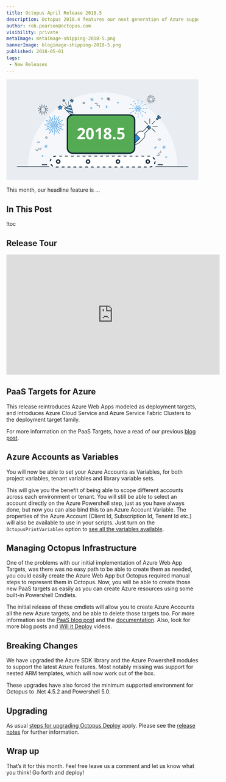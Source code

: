 ```yaml
---
title: Octopus April Release 2018.5
description: Octopus 2018.4 features our next generation of Azure support.
author: rob.pearson@octopus.com
visibility: private
metaImage: metaimage-shipping-2018-5.png
bannerImage: blogimage-shipping-2018-5.png
published: 2018-05-01
tags:
 - New Releases
---
```


![Octopus Deploy 2018.5 release banner](blogimage-shipping-2018-5.png)

This month, our headline feature is ... 

## In This Post

!toc

## Release Tour

<iframe width="560" height="315" src="https://www.youtube.com/embed/TODO" frameborder="0" allowfullscreen></iframe>

## PaaS Targets for Azure

This release reintroduces Azure Web Apps modeled as deployment targets, and introduces Azure Cloud Service and Azure Service Fabric Clusters to the deployment target family.

For more information on the PaaS Targets, have a read of our previous [blog post](https://octopus.com/blog/paas-targets). 

## Azure Accounts as Variables

You will now be able to set your Azure Accounts as Variables, for both project variables, tenant variables and library variable sets.

This will give you the benefit of being able to scope different accounts across each environment or tenant. You will still be able to select an account directly on the Azure Powershell step, just as you have always done, but now you can also bind this to an Azure Account Variable.
The properties of the Azure Account (Client Id, Subscription Id, Tenent Id etc.) will also be available to use in your scripts. Just turn on the `OctopusPrintVariables` option to [see all the variables available](https://octopus.com/docs/support/debug-problems-with-octopus-variables#DebugproblemswithOctopusvariables-Writethevariablestothedeploymentlog).

## Managing Octopus Infrastructure

One of the problems with our initial implementation of Azure Web App Targets, was there was no easy path to be able to create them as needed, you could easily create the Azure Web App but Octopus required manual steps to represent them in Octopus. 
Now, you will be able to create those new PaaS targets as easily as you can create Azure resources using some built-in Powershell Cmdlets.

The initial release of these cmdlets will allow you to create Azure Accounts all the new Azure targets, and be able to delete those targets too. 
For more information see the [PaaS blog post](https://octopus.com/blog/paas-targets) and the [documentation](https://octopus.com/docs/infrastructure/dynamic-infrastructure). Also, look for more blog posts and [Will it Deploy](https://www.youtube.com/watch?v=tQb8PJ0jzvk&list=PLAGskdGvlaw13QRF-ypT9h83QTPutlbMn) videos.

## Breaking Changes

We have upgraded the Azure SDK library and the Azure Powershell modules to support the latest Azure features. Most notably missing was support for nested ARM templates, which will now work out of the box.

These upgrades have also forced the minimum supported environment for Octopus to .Net 4.5.2 and Powershell 5.0.

## Upgrading

As usual [steps for upgrading Octopus Deploy](https://octopus.com/docs/administration/upgrading) apply. Please see the [release notes](https://octopus.com/downloads/compare?to=2018.4.0) for further information.

## Wrap up

That’s it for this month. Feel free leave us a comment and let us know what you think! Go forth and deploy!